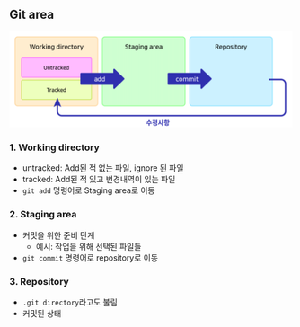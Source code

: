 ## Git area

<p align="center"><img src="https://github.com/sigirace/page-images/blob/main/dev/git/git_area.png?raw=true"></p>

### 1. Working directory

- untracked: Add된 적 없는 파일, ignore 된 파일
- tracked: Add된 적 있고 변경내역이 있는 파일
- `git add` 명령어로 Staging area로 이동

### 2. Staging area

- 커밋을 위한 준비 단계
  - 예시: 작업을 위해 선택된 파일들
- `git commit` 명령어로 repository로 이동

### 3. Repository

- `.git directory`라고도 불림
- 커밋된 상태